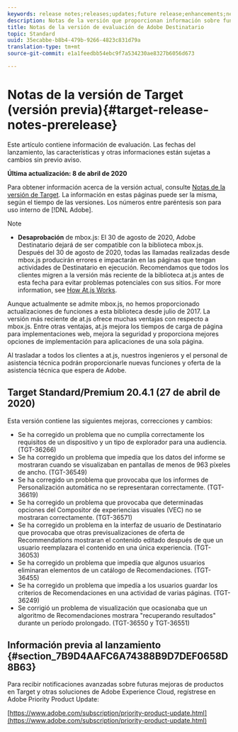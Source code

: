 ```yaml
---
keywords: release notes;releases;updates;future release;enhancements;new features;fixes;updates
description: Notas de la versión que proporcionan información sobre funciones, mejoras y correcciones para las últimas o futuras versiones de Destinatario de DNL.
title: Notas de la versión de evaluación de Adobe Destinatario
topic: Standard
uuid: 35ecabbe-b8b4-479b-9266-4823c831d79a
translation-type: tm+mt
source-git-commit: e1a1feedbb54ebc9f7a534230ae8327b6056d673

---
```



# Notas de la versión de Target (versión previa){#target-release-notes-prerelease}

Este artículo contiene información de evaluación. Las fechas del lanzamiento, las características y otras informaciones están sujetas a cambios sin previo aviso.

**Última actualización: 8 de abril de 2020**

Para obtener información acerca de la versión actual, consulte [Notas de la versión de Target](release-notes.md). La información en estas páginas puede ser la misma, según el tiempo de las versiones. Los números entre paréntesis son para uso interno de [!DNL Adobe].

>[!NOTE]
>
>* **Desaprobación** de mbox.js: El 30 de agosto de 2020, Adobe Destinatario dejará de ser compatible con la biblioteca mbox.js. Después del 30 de agosto de 2020, todas las llamadas realizadas desde mbox.js producirán errores e impactarán en las páginas que tengan actividades de Destinatario en ejecución. Recomendamos que todos los clientes migren a la versión más reciente de la biblioteca at.js antes de esta fecha para evitar problemas potenciales con sus sitios. For more information, see [How At.js Works](/help/c-implementing-target/c-implementing-target-for-client-side-web/c-how-atjs-works/how-atjs-works.md).
   >
   >   
   Aunque actualmente se admite mbox.js, no hemos proporcionado actualizaciones de funciones a esta biblioteca desde julio de 2017. La versión más reciente de at.js ofrece muchas ventajas con respecto a mbox.js. Entre otras ventajas, at.js mejora los tiempos de carga de página para implementaciones web, mejora la seguridad y proporciona mejores opciones de implementación para aplicaciones de una sola página.
   >
   >   
   Al trasladar a todos los clientes a at.js, nuestros ingenieros y el personal de asistencia técnica podrán proporcionarle nuevas funciones y oferta de la asistencia técnica que espera de Adobe.


## Target Standard/Premium 20.4.1 (27 de abril de 2020)

Esta versión contiene las siguientes mejoras, correcciones y cambios:

* Se ha corregido un problema que no cumplía correctamente los requisitos de un dispositivo y un tipo de explorador para una audiencia. (TGT-36266)
* Se ha corregido un problema que impedía que los datos del informe se mostraran cuando se visualizaban en pantallas de menos de 963 píxeles de ancho. (TGT-36549)
* Se ha corregido un problema que provocaba que los informes de Personalización automática no se representaran correctamente. (TGT-36619)
* Se ha corregido un problema que provocaba que determinadas opciones del Compositor de experiencias visuales (VEC) no se mostraran correctamente. (TGT-36571)
* Se ha corregido un problema en la interfaz de usuario de Destinatario que provocaba que otras previsualizaciones de oferta de Recommendations mostraran el contenido editado después de que un usuario reemplazara el contenido en una única experiencia. (TGT-36053)
* Se ha corregido un problema que impedía que algunos usuarios eliminaran elementos de un catálogo de Recomendaciones. (TGT-36455)
* Se ha corregido un problema que impedía a los usuarios guardar los criterios de Recomendaciones en una actividad de varias páginas. (TGT-36249)
* Se corrigió un problema de visualización que ocasionaba que un algoritmo de Recomendaciones mostrara &quot;recuperando resultados&quot; durante un período prolongado. (TGT-36550 y TGT-36551)

## Información previa al lanzamiento {#section_7B9D4AAFC6A74388B9D7DEF0658D8B63}

Para recibir notificaciones avanzadas sobre futuras mejoras de productos en Target y otras soluciones de Adobe Experience Cloud, regístrese en Adobe Priority Product Update:

[https://www.adobe.com/subscription/priority-product-update.html](https://www.adobe.com/subscription/priority-product-update.html)
